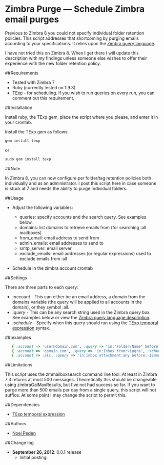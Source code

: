 Zimbra Purge &mdash; Schedule Zimbra email purges
===================================================

Previous to Zimbra 8 you could not specify individual folder retention policies. This script addresses that shortcoming by purging emails according to your specifications. It relies upon the [Zimbra query language](http://www.zimbra.com/desktop/help/en_US/Search/query_language_description.htm).

I have not tried this on Zimbra 8. When I get there I will update this description with my findings unless someone else wishes to offer their experience with the new folder retention policy.

##Requirements

* Tested with Zimbra 7
* Ruby (currently tested on 1.9.3)
* [TExp](https://github.com/jimweirich/texp) - for scheduling. If you wish to run queries on every run, you can comment out this requirement.

##Installation

Install ruby, the TExp gem, place the script where you please, and enter it in your crontab.

Install the TExp gem as follows:
```ruby
gem install texp
```
or
```ruby
sudo gem install texp
```

##Note

In Zimbra 8, you can now configure per folder/tag retention policies both individually and as an administrator. I post this script here in case someone is stuck at 7 and needs the ability to purge individual folders.

##Usage

- Adjust the following variables:
	- queries: specify accounts and the search query. See examples below.
	- domains: list domains to retrieve emails from (for searching :all mailboxes)
	- from_email: email address to send from
	- admin_emails: email addresses to send to
	- smtp_server: email server
	- exclude_emails: email addresses (or regular expressions) used to exclude emails from :all

- Schedule in the zimbra account crontab

##Settings

There are three parts to each query:

- *:account* - This can either be an email address, a domain from the domains variable (the query will be applied to all accounts in the domain), or they symbol :all.
- *:query* - This can be any search string used in the Zimbra query box. See examples below or view the [Zimbra query language description](http://www.zimbra.com/desktop/help/en_US/Search/query_language_description.htm).
- *:schedule* - Specify when this query should run using the [TExp temporal expression](https://github.com/jimweirich/texp) syntax.

##:examples

```ruby
   { :account => 'user@domain.com', :query => 'in:"Folder/Name" before:-60day' },
   { :account => 'domain.com', :query => 'in:Inbox from:viagra', :schedule => TExp::DayOfWeek.new(Date::DAYNAMES.index("Monday")) },
   { :account => :all, :query => 'in:Inbox attachment:any before:-12month', :schedule => TExp::DayOfWeek.new(Date::DAYNAMES.index("Monday")) },
```

##Limitations

This script uses the zmmailboxsearch command line tool. At least in Zimbra 7 it returns at most 500 messages. Theoretically this should be changeable using zimbraGalMaxResults, but I've not had success so far. If you want to purge more than 500 emails per day from a single query, this script will not suffice. At some point I may change the script to permit this.

##Dependencies

- [TExp temporal expression](https://github.com/jimweirich/texp)

##Authors

* [Noel Peden](https://github.com/straydogstudio)

##Change log

- **September 26, 2012**: 0.0.1 release
	- Initial posting.
